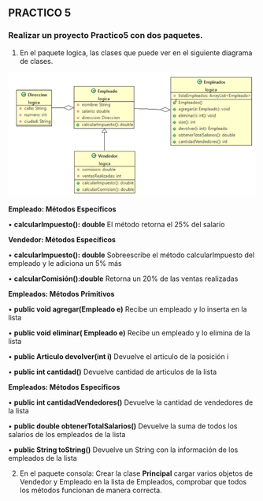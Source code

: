 ## PRACTICO 5

### Realizar un proyecto Practico5 con dos paquetes.
1) En el paquete logica, las clases que puede ver en el siguiente diagrama de clases.

![Diagrama de clase Empleados](./DiagramaEmpleados.png)  

**Empleado: Métodos Específicos**

• **calcularImpuesto(): double** El método retorna el 25% del salario

**Vendedor: Métodos Específicos**

• **calcularImpuesto(): double** Sobreescribe el método calcularImpuesto del empleado y le adiciona un 5% más

• **calcularComisión():double** Retorna un 20% de las ventas realizadas

**Empleados: Métodos Primitivos**

• **public void agregar(Empleado e)** Recibe un empleado y lo inserta en la lista

• **public void eliminar( Empleado e)** Recibe un empleado y lo elimina de la lista

• **public Articulo devolver(int i)**  Devuelve el articulo de la posición i

• **public int cantidad()** Devuelve cantidad de articulos de la lista

**Empleados: Métodos Específicos**

• **public int cantidadVendedores()**  Devuelve la cantidad de vendedores  de la lista

• **public double obtenerTotalSalarios()**  Devuelve la suma de todos los salarios de los empleados de la lista

• **public String toString()**  Devuelve un String con la información de los empleados de la lista


2) En el paquete consola: Crear la clase **Principal** cargar varios objetos de Vendedor y Empleado en la lista de Empleados, comprobar que todos los métodos funcionan de manera correcta.


